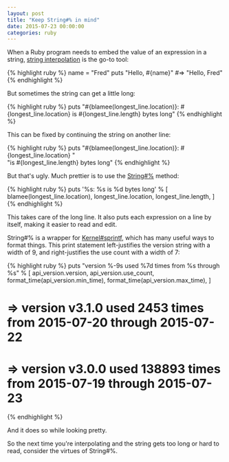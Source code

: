```yaml
---
layout: post
title: "Keep String#% in mind"
date: 2015-07-23 00:00:00
categories: ruby
---
```


When a Ruby program needs to embed the value of an expression in a
string, [string interpolation][1] is the go-to tool:

{% highlight ruby %}
name = "Fred"
puts "Hello, #{name}"
#=> "Hello, Fred"
{% endhighlight %}

But sometimes the string can get a little long:

{% highlight ruby %}
puts "#{blamee(longest_line.location)}: #{longest_line.location} is #{longest_line.length} bytes long"
{% endhighlight %}

This can be fixed by continuing the string on another line:

{% highlight ruby %}
puts "#{blamee(longest_line.location)}: #{longest_line.location} "\
  "is #{longest_line.length} bytes long"
{% endhighlight %}

But that's ugly.  Much prettier is to use the [String#%][2] method:

{% highlight ruby %}
puts '%s: %s is %d bytes long' % [
  blamee(longest_line.location),
  longest_line.location,
  longest_line.length,
]
{% endhighlight %}

This takes care of the long line.  It also puts each expression on a
line by itself, making it easier to read and edit.

String#% is a wrapper for [Kernel#sprintf][3], which has many useful
ways to format things.  This print statement left-justifies the
version string with a width of 9, and right-justifies the use count
with a width of 7:

{% highlight ruby %}
puts "version %-9s used %7d times from %s through %s" % [
  api_version.version,
  api_version.use_count,
  format_time(api_version.min_time),
  format_time(api_version.max_time),
]
# => version v3.1.0    used    2453 times from 2015-07-20 through 2015-07-22
# => version v3.0.0    used  138893 times from 2015-07-19 through 2015-07-23
{% endhighlight %}

And it does so while looking pretty.

So the next time you're interpolating and the string gets too long or
hard to read, consider the virtues of String#%.

[1]: https://en.wikibooks.org/wiki/Ruby_Programming/Syntax/Literals#Interpolation
[2]: http://ruby-doc.org/core-2.2.2/String.html#method-i-25
[3]: http://ruby-doc.org/core-2.2.2/Kernel.html#method-i-sprintf
